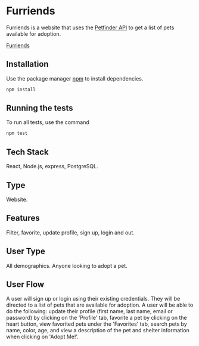 # Furriends

Furriends is a website that uses the [Petfinder API](https://www.petfinder.com/developers/v2/docs/) to get a list of pets available for adoption.

[Furriends](https://furriends.surge.sh/)

## Installation

Use the package manager [npm](https://www.npmjs.com/) to install dependencies.

```bash
npm install
```

## Running the tests

To run all tests, use the command

```bash
npm test
```

## Tech Stack

React, Node.js, express, PostgreSQL.

## Type

Website.

## Features

Filter, favorite, update profile, sign up, login and out.

## User Type

All demographics. Anyone looking to adopt a pet.

## User Flow

A user will sign up or login using their existing credentials. They will be directed to a list of pets that are available for adoption. A user will be able to do the following: update their profile (first name, last name, email or password) by clicking on the 'Profile' tab, favorite a pet by clicking on the heart button, view favorited pets under the 'Favorites' tab, search pets by name, color, age, and view a description of the pet and shelter information when clicking on 'Adopt Me!'.
